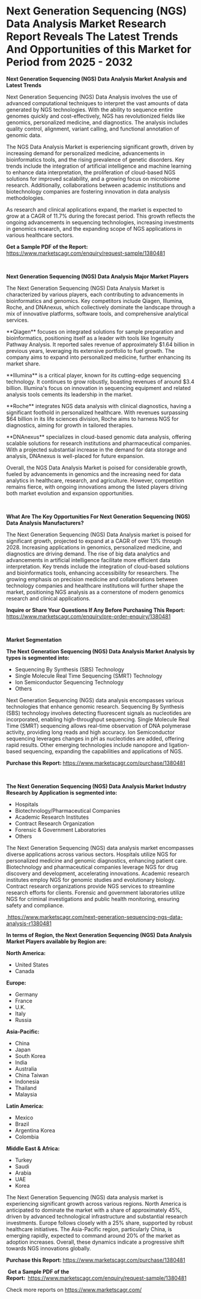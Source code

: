 <p><h1>Next Generation Sequencing (NGS) Data Analysis Market Research Report Reveals The Latest Trends And Opportunities of this Market for Period from 2025 - 2032</h1></p><p><strong>Next Generation Sequencing (NGS) Data Analysis Market Analysis and Latest Trends</strong></p>
<p><p>Next Generation Sequencing (NGS) Data Analysis involves the use of advanced computational techniques to interpret the vast amounts of data generated by NGS technologies. With the ability to sequence entire genomes quickly and cost-effectively, NGS has revolutionized fields like genomics, personalized medicine, and diagnostics. The analysis includes quality control, alignment, variant calling, and functional annotation of genomic data.</p><p>The NGS Data Analysis Market is experiencing significant growth, driven by increasing demand for personalized medicine, advancements in bioinformatics tools, and the rising prevalence of genetic disorders. Key trends include the integration of artificial intelligence and machine learning to enhance data interpretation, the proliferation of cloud-based NGS solutions for improved scalability, and a growing focus on microbiome research. Additionally, collaborations between academic institutions and biotechnology companies are fostering innovation in data analysis methodologies.</p><p>As research and clinical applications expand, the market is expected to grow at a CAGR of 11.7% during the forecast period. This growth reflects the ongoing advancements in sequencing technologies, increasing investments in genomics research, and the expanding scope of NGS applications in various healthcare sectors.</p></p>
<p><strong>Get a Sample PDF of the Report:&nbsp;</strong> <a href="https://www.marketscagr.com/enquiry/request-sample/1380481?utm_campaign=2097&utm_medium=2&utm_source=Github&utm_content=ia&utm_term=03032025&utm_id=next-generation-sequencing-ngs-data-analysis">https://www.marketscagr.com/enquiry/request-sample/1380481</a></p>
<p>&nbsp;</p>
<p><strong>Next Generation Sequencing (NGS) Data Analysis Major Market Players</strong></p>
<p><p>The Next Generation Sequencing (NGS) Data Analysis Market is characterized by various players, each contributing to advancements in bioinformatics and genomics. Key competitors include Qiagen, Illumina, Roche, and DNAnexus, which collectively dominate the landscape through a mix of innovative platforms, software tools, and comprehensive analytical services.</p><p>**Qiagen** focuses on integrated solutions for sample preparation and bioinformatics, positioning itself as a leader with tools like Ingenuity Pathway Analysis. It reported sales revenue of approximately $1.64 billion in previous years, leveraging its extensive portfolio to fuel growth. The company aims to expand into personalized medicine, further enhancing its market share.</p><p>**Illumina** is a critical player, known for its cutting-edge sequencing technology. It continues to grow robustly, boasting revenues of around $3.4 billion. Illumina's focus on innovation in sequencing equipment and related analysis tools cements its leadership in the market.</p><p>**Roche** integrates NGS data analysis with clinical diagnostics, having a significant foothold in personalized healthcare. With revenues surpassing $64 billion in its life sciences division, Roche aims to harness NGS for diagnostics, aiming for growth in tailored therapies.</p><p>**DNAnexus** specializes in cloud-based genomic data analysis, offering scalable solutions for research institutions and pharmaceutical companies. With a projected substantial increase in the demand for data storage and analysis, DNAnexus is well-placed for future expansion.</p><p>Overall, the NGS Data Analysis Market is poised for considerable growth, fueled by advancements in genomics and the increasing need for data analytics in healthcare, research, and agriculture. However, competition remains fierce, with ongoing innovations among the listed players driving both market evolution and expansion opportunities.</p></p>
<p>&nbsp;</p>
<p><strong>What Are The Key Opportunities For Next Generation Sequencing (NGS) Data Analysis Manufacturers?</strong></p>
<p><p>The Next Generation Sequencing (NGS) Data Analysis market is poised for significant growth, projected to expand at a CAGR of over 13% through 2028. Increasing applications in genomics, personalized medicine, and diagnostics are driving demand. The rise of big data analytics and advancements in artificial intelligence facilitate more efficient data interpretation. Key trends include the integration of cloud-based solutions and bioinformatics tools, enhancing accessibility for researchers. The growing emphasis on precision medicine and collaborations between technology companies and healthcare institutions will further shape the market, positioning NGS analysis as a cornerstone of modern genomics research and clinical applications.</p></p>
<p><strong>Inquire or Share Your Questions If Any Before Purchasing This Report:</strong> <a href="https://www.marketscagr.com/enquiry/pre-order-enquiry/1380481?utm_campaign=2097&utm_medium=2&utm_source=Github&utm_content=ia&utm_term=03032025&utm_id=next-generation-sequencing-ngs-data-analysis">https://www.marketscagr.com/enquiry/pre-order-enquiry/1380481</a></p>
<p>&nbsp;</p>
<p><strong>Market Segmentation</strong></p>
<p><strong>The Next Generation Sequencing (NGS) Data Analysis Market Analysis by types is segmented into:</strong></p>
<p><ul><li>Sequencing By Synthesis (SBS) Technology</li><li>Single Molecule Real Time Sequencing (SMRT) Technology</li><li>Ion Semiconductor Sequencing Technology</li><li>Others</li></ul></p>
<p><p>Next Generation Sequencing (NGS) data analysis encompasses various technologies that enhance genomic research. Sequencing By Synthesis (SBS) technology involves detecting fluorescent signals as nucleotides are incorporated, enabling high-throughput sequencing. Single Molecule Real Time (SMRT) sequencing allows real-time observation of DNA polymerase activity, providing long reads and high accuracy. Ion Semiconductor sequencing leverages changes in pH as nucleotides are added, offering rapid results. Other emerging technologies include nanopore and ligation-based sequencing, expanding the capabilities and applications of NGS.</p></p>
<p><strong>Purchase this Report:&nbsp;</strong><a href="https://www.marketscagr.com/purchase/1380481?utm_campaign=2097&utm_medium=2&utm_source=Github&utm_content=ia&utm_term=03032025&utm_id=next-generation-sequencing-ngs-data-analysis">https://www.marketscagr.com/purchase/1380481</a></p>
<p>&nbsp;</p>
<p><strong>The Next Generation Sequencing (NGS) Data Analysis Market Industry Research by Application is segmented into:</strong></p>
<p><ul><li>Hospitals</li><li>Biotechnology/Pharmaceutical Companies</li><li>Academic Research Institutes</li><li>Contract Research Organization</li><li>Forensic & Government Laboratories</li><li>Others</li></ul></p>
<p><p>The Next Generation Sequencing (NGS) data analysis market encompasses diverse applications across various sectors. Hospitals utilize NGS for personalized medicine and genomic diagnostics, enhancing patient care. Biotechnology and pharmaceutical companies leverage NGS for drug discovery and development, accelerating innovations. Academic research institutes employ NGS for genomic studies and evolutionary biology. Contract research organizations provide NGS services to streamline research efforts for clients. Forensic and government laboratories utilize NGS for criminal investigations and public health monitoring, ensuring safety and compliance.</p></p>
<p><a href="https://www.marketscagr.com/next-generation-sequencing-ngs-data-analysis-r1380481?utm_campaign=2097&utm_medium=2&utm_source=Github&utm_content=ia&utm_term=03032025&utm_id=next-generation-sequencing-ngs-data-analysis">&nbsp;https://www.marketscagr.com/next-generation-sequencing-ngs-data-analysis-r1380481</a></p>
<p><strong>In terms of Region, the Next Generation Sequencing (NGS) Data Analysis Market Players available by Region are:</strong></p>
<p>
    <p> <strong> North America: </strong>
        <ul>
            <li>United States</li>
            <li>Canada</li>
        </ul>
        </p> 
    <p> <strong> Europe: </strong>
        <ul>
            <li>Germany</li>
            <li>France</li>
            <li>U.K.</li>
            <li>Italy</li>
            <li>Russia</li>
        </ul>
        </p> 
    <p> <strong> Asia-Pacific: </strong>
        <ul>
            <li>China</li>
            <li>Japan</li>
            <li>South Korea</li>
            <li>India</li>
            <li>Australia</li>
            <li>China Taiwan</li>
            <li>Indonesia</li>
            <li>Thailand</li>
            <li>Malaysia</li>
        </ul>
        </p> 
    <p> <strong> Latin America: </strong>
        <ul>
            <li>Mexico</li>
            <li>Brazil</li>
            <li>Argentina Korea</li>
            <li>Colombia</li>
        </ul>
        </p> 
    <p> <strong> Middle East & Africa: </strong>
        <ul>
            <li>Turkey</li>
            <li>Saudi</li>
            <li>Arabia</li>
            <li>UAE</li>
            <li>Korea</li>
        </ul>
    </p>
    </p>
<p><p>The Next Generation Sequencing (NGS) data analysis market is experiencing significant growth across various regions. North America is anticipated to dominate the market with a share of approximately 45%, driven by advanced technological infrastructure and substantial research investments. Europe follows closely with a 25% share, supported by robust healthcare initiatives. The Asia-Pacific region, particularly China, is emerging rapidly, expected to command around 20% of the market as adoption increases. Overall, these dynamics indicate a progressive shift towards NGS innovations globally.</p></p>
<p><strong>Purchase this Report: </strong><a href="https://www.marketscagr.com/purchase/1380481?utm_campaign=2097&utm_medium=2&utm_source=Github&utm_content=ia&utm_term=03032025&utm_id=next-generation-sequencing-ngs-data-analysis">https://www.marketscagr.com/purchase/1380481</a></p>
<p>&nbsp;<strong>Get a Sample PDF of the Report:&nbsp;&nbsp;</strong><a href="https://www.marketscagr.com/enquiry/request-sample/1380481?utm_campaign=2097&utm_medium=2&utm_source=Github&utm_content=ia&utm_term=03032025&utm_id=next-generation-sequencing-ngs-data-analysis">https://www.marketscagr.com/enquiry/request-sample/1380481</a></p>
<p><strong></strong></p>
<p>Check more reports on <a href="https://www.marketscagr.com/?utm_campaign=2097&utm_medium=2&utm_source=Github&utm_content=ia&utm_term=03032025&utm_id=next-generation-sequencing-ngs-data-analysis">https://www.marketscagr.com/</a></p>